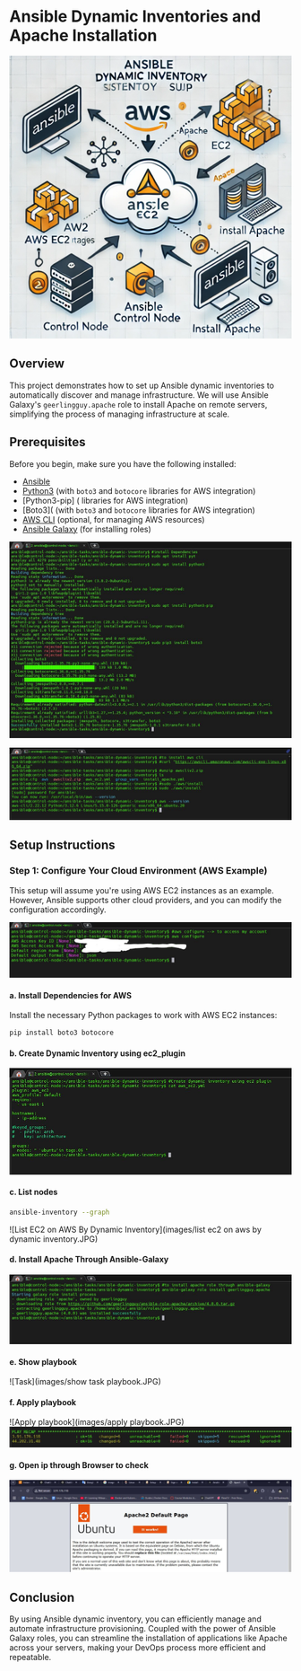# Ansible Dynamic Inventories and Apache Installation

<p align="center">
  <img src="images/diagram.JPG" alt="Ansible Dynamic Inventory Setup" />
</p>

## Overview

This project demonstrates how to set up Ansible dynamic inventories to automatically discover and manage infrastructure. We will use Ansible Galaxy's `geerlingguy.apache` role to install Apache on remote servers, simplifying the process of managing infrastructure at scale.

## Prerequisites

Before you begin, make sure you have the following installed:

- [Ansible](https://docs.ansible.com/ansible/latest/installation_guide/intro_installation.html)
- [Python3](https://www.python.org/downloads/) (with `boto3` and `botocore` libraries for AWS integration)
- [Python3-pip] ( libraries for AWS integration)
- [Boto3]( (with `boto3` and `botocore` libraries for AWS integration)
- [AWS CLI](https://docs.aws.amazon.com/cli/latest/userguide/install-cliv2.html) (optional, for managing AWS resources)
- [Ansible Galaxy](https://galaxy.ansible.com/) (for installing roles)

![Install Dependencies](images/install-dependencies.JPG)

![Install Dependencies](images/install-awscli.JPG)

## Setup Instructions

### Step 1: Configure Your Cloud Environment (AWS Example)

This setup will assume you're using AWS EC2 instances as an example. However, Ansible supports other cloud providers, and you can modify the configuration accordingly.

![Aws Cinfigure To Manage AWS Account](images/aws-configure.JPG)

#### a. Install Dependencies for AWS

Install the necessary Python packages to work with AWS EC2 instances:

```bash
pip install boto3 botocore
```
#### b. Create Dynamic Inventory using ec2_plugin

![Dynamic Inventory](images/dynamic-inventory.JPG)

#### c. List nodes 

```bash
ansible-inventory --graph
```

![List EC2 on AWS By Dynamic Inventory](images/list ec2 on aws by dynamic inventory.JPG)


#### d. Install Apache Through Ansible-Galaxy 

![Ansible Galaxy](images/ansible-galaxy.JPG)


#### e. Show playbook

![Task](images/show task playbook.JPG)

#### f. Apply playbook

![Apply playbook](images/apply playbook.JPG)
![Success playbook](images/complete.JPG)

#### g. Open ip through Browser to check 

![Check](images/final.JPG)


## Conclusion

By using Ansible dynamic inventory, you can efficiently manage and automate infrastructure provisioning. Coupled with the power of Ansible Galaxy roles, you can streamline the installation of applications like Apache across your servers, making your DevOps process more efficient and repeatable.

